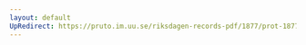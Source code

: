 ```yaml
---
layout: default
UpRedirect: https://pruto.im.uu.se/riksdagen-records-pdf/1877/prot-1877--ak--016/prot-1877--ak--016_008.pdf
---
```

